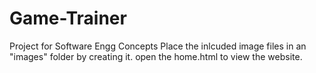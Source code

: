 # Game-Trainer
Project for Software Engg Concepts
Place the inlcuded image files in an "images" folder by creating it. 
open the home.html to view the website.
